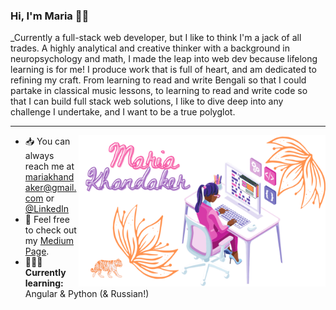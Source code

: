 ### Hi, I'm Maria 👋🏽

_Currently a full-stack web developer, but I like to think I'm a jack of all trades. A highly analytical and creative thinker with a background in neuropsychology and math, I made the leap into web dev because lifelong learning is for me! I produce work that is full of heart, and am dedicated to refining my craft. From learning to read and write Bengali so that I could partake in classical music lessons, to learning to read and write code so that I can build full stack web solutions, I like to dive deep into any challenge I undertake, and I want to be a true polyglot. 

---

<img src="https://raw.githubusercontent.com/mariakhandaker/mariakhandaker/master/assets/background-image.png" width="395.45" height="241.81"  align="right">

- 📥 You can always reach me at mariakhandaker@gmail.com or [@LinkedIn](https://www.linkedin.com/in/maria-khandaker/)
- 📖 Feel free to check out my [Medium Page](https://medium.com/@mkhndkr).
- 👩🏽‍💻**Currently learning:** Angular & Python (& Russian!)
